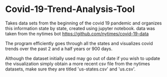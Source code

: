 # Covid-19-Trend-Analysis-Tool
Takes data sets from the beginning of the covid 19 pandemic and organizes this information state by state, created using jupyter notebook.
data was taken from the nytimes bot https://github.com/nytimes/covid-19-data

The program efficiently goes through all the states and visualizes covid trends over the past 2 and a half years or 900 days.

Although the dataset initially used may go out of date if you wish to update the visualization simply obtain a more recent csv file from the nytimes datasets, make sure they are titled 'us-states.csv' and 'us.csv'.
